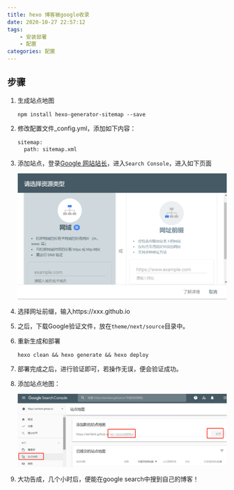 ```yaml
---
title: hexo 博客被google收录
date: 2020-10-27 22:57:12
tags:
	- 安装部署
	- 配置
categories: 配置
---
```


## 步骤
1. 生成站点地图

   ```shell
   npm install hexo-generator-sitemap --save
   ```

2. 修改配置文件_config.yml，添加如下内容：

   ```shell
   sitemap:
     path: sitemap.xml
   ```

3. 添加站点，登录[Google 网站站长](https://www.google.com/webmasters/)，进入```Search Console```，进入如下页面

   ![首页](hexo_google_site/first.png)

4. 选择网址前缀，输入https://xxx.github.io

5. 之后，下载Google验证文件，放在```theme/next/source```目录中。

6. 重新生成和部署

   ```shell
   hexo clean && hexo generate && hexo deploy
   ```

7. 部署完成之后，进行验证即可，若操作无误，便会验证成功。

8. 添加站点地图：

   ![添加站点地图](hexo_google_site/add_sitemap.png)

9. 大功告成，几个小时后，便能在google search中搜到自己的博客！

   
